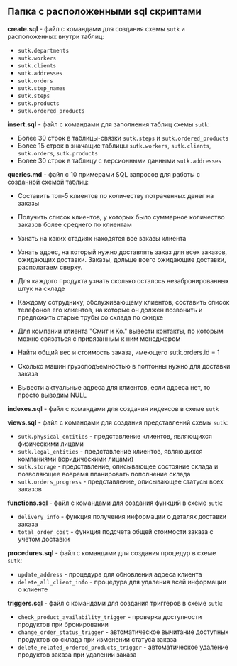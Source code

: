 ## Папка с расположенными sql скриптами

__create.sql__ - файл с командами для создания схемы `sutk` и расположенных внутри таблиц:
  - `sutk.departments`
  - `sutk.workers`
  - `sutk.clients`
  - `sutk.addresses`
  - `sutk.orders`
  - `sutk.step_names`
  - `sutk.steps`
  - `sutk.products`
  - `sutk.ordered_products`

__insert.sql__ - файл с командами для заполнения таблиц схемы `sutk`:
  - Более 30 строк в таблицы-связки `sutk.steps` и `sutk.ordered_products`
  - Более 15 строк в значащие таблицы `sutk.workers`, `sutk.clients`, `sutk.orders`, `sutk.products`
  - Более 30 строк в таблицу с версионными данными `sutk.addresses`

__queries.md__ - файл с 10 примерами SQL запросов для работы с созданной схемой таблиц:

-  Составить топ-5 клиентов по количеству потраченных денег на заказы

- Получить список клиентов, у которых было суммарное количество заказов более среднего по клиентам

- Узнать на каких стадиях находятся все заказы клиента

- Узнать адрес, на который нужно доставлять заказ для всех заказов, ожидающих доставки. Заказы, дольше всего ожидающие доставки, располагаем сверху.

- Для каждого продукта узнать сколько осталось незабронированных штук на складе

- Каждому сотруднику, обслуживающему клиентов, составить список телефонов его клиентов, на которые он должен позвонить и предложить старые трубы со склада по скидке

- Для компании клиента "Смит и Ко." вывести контакты, по которым можно связаться с привязанным к ним менеджером

- Найти общий вес и стоимость заказа, имеющего sutk.orders.id = 1

- Сколько машин грузоподъемностью в полтонны нужно для доставки заказа

- Вывести актуальные адреса для клиентов, если адреса нет, то просто выводим NULL

__indexes.sql__ - файл с командами для создания индексов в схеме `sutk`

__views.sql__ - файл с командами для создания представлений схемы `sutk`:

- `sutk.physical_entities` - представление клиентов, являющихся физическими лицами
- `sutk.legal_entities` - представление клиентов, являющихся компаниями (юридическими лицами)
- `sutk.storage` - представление, описывающее состояние склада и позволяющее вовремя планировать пополнение склада
- `sutk.orders_progress` - представление, описывающее статусы всех заказов

__functions.sql__ - файл с командами для создания функций в схеме `sutk`:
- `delivery_info` - функция получения информации о деталях доставки заказа
- `total_order_cost` - функция подсчета общей стоимости заказа с учетом доставки

__procedures.sql__ - файл с командами для создания процедур в схеме `sutk`:
- `update_address` - процедура для обновления адреса клиента
- `delete_all_client_info` - процедура для удаления всей информации о клиенте

__triggers.sql__ - файл с командами для создания триггеров в схеме `sutk`:
- `check_product_availability_trigger` - проверка доступности продуктов при бронировании
- `change_order_status_trigger` - автоматическое вычитание доступных продуктов со склада при изменении статуса заказа
- `delete_related_ordered_products_trigger` - автоматическое удаление продуктов заказа при удалении заказа